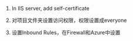 1. In IIS server, add self-certificate

2. 对项目文件夹设置访问权限，权限设置成everyone

3. 设置Inbound Rules，在Firewall和Azure中设置